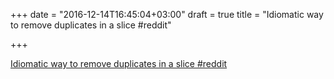 +++
date = "2016-12-14T16:45:04+03:00"
draft = true
title = "Idiomatic way to remove duplicates in a slice  #reddit"

+++

<p><a href="https://t.co/IJCUGA5027">Idiomatic way to remove duplicates in a slice  #reddit</a></p>
